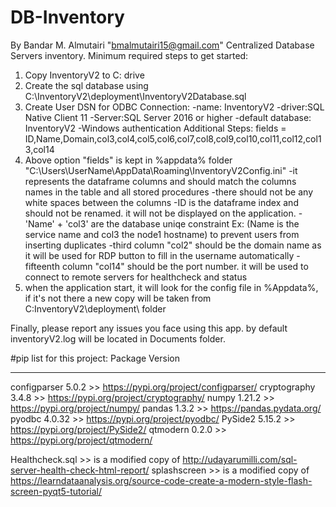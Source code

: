 # DB-Inventory
By Bandar M. Almutairi "bmalmutairi15@gmail.com"
Centralized Database Servers inventory.
Minimum required steps to get started:
1. Copy InventoryV2 to C: drive
2. Create the sql database using C:\InventoryV2\deployment\InventoryV2Database.sql
3. Create User DSN for ODBC Connection:
	-name: InventoryV2
	-driver:SQL Native Client 11
	-Server:SQL Server 2016 or higher
	-default database: InventoryV2
	-Windows authentication
Additional Steps:
fields = ID,Name,Domain,col3,col4,col5,col6,col7,col8,col9,col10,col11,col12,col13,col14
4. Above option "fields" is kept in %appdata% folder "C:\Users\UserName\AppData\Roaming\InventoryV2Config.ini"
	-it represents the dataframe columns and should match the columns names in the table and all stored procedures
	-there should not be any white spaces between the columns
	-ID is the dataframe index and should not be renamed. it will not be displayed on the application.
	-'Name' + 'col3' are the database uniqe constraint Ex: (Name is the service name and col3 the node1 hostname) to prevent users from inserting duplicates
	-third column "col2" should be the domain name as it will be used for RDP button to fill in the username automatically
	-fifteenth column "col14" should be the port number. it will be used to connect to remote servers for healthcheck and status
5. when the application start, it will look for the config file in %Appdata%, if it's not there a new copy will be taken from C:InventoryV2\deployment\ folder

Finally, please report any issues you face using this app. by default inventoryV2.log will be located in Documents folder.

#pip list for this project:
Package                   Version
------------------------- ---------
configparser              5.0.2     >> https://pypi.org/project/configparser/
cryptography              3.4.8     >> https://pypi.org/project/cryptography/
numpy                     1.21.2    >> https://pypi.org/project/numpy/
pandas                    1.3.2     >> https://pandas.pydata.org/
pyodbc                    4.0.32    >> https://pypi.org/project/pyodbc/
PySide2                   5.15.2    >> https://pypi.org/project/PySide2/
qtmodern                  0.2.0     >> https://pypi.org/project/qtmodern/ 


Healthcheck.sql >> is a modified copy of http://udayarumilli.com/sql-server-health-check-html-report/
splashscreen    >> is a modified copy of https://learndataanalysis.org/source-code-create-a-modern-style-flash-screen-pyqt5-tutorial/



